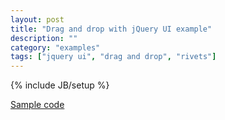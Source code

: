 ```yaml
---
layout: post
title: "Drag and drop with jQuery UI example"
description: ""
category: "examples"
tags: ["jquery ui", "drag and drop", "rivets"]
---
```

{% include JB/setup %}

[Sample code](http://solid-interactive.github.io/masseuse-examples/drag-and-drop)